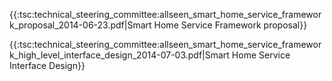 {{:tsc:technical_steering_committee:allseen_smart_home_service_framework_proposal_2014-06-23.pdf|Smart Home Service Framework proposal}}

{{:tsc:technical_steering_committee:allseen_smart_home_service_framework_high_level_interface_design_2014-07-03.pdf|Smart Home Service Interface Design}}
